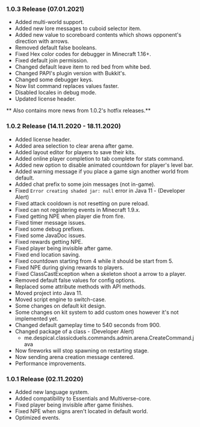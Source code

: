### 1.0.3 Release (07.01.2021)
* Added multi-world support.
* Added new lore messages to cuboid selector item.
* Added new value to scoreboard contents which shows opponent's direction with arrows.
* Removed default false booleans.
* Fixed Hex color codes for debugger in Minecraft 1.16+.
* Fixed default join permission.
* Changed default leave item to red bed from white bed.
* Changed PAPI's plugin version with Bukkit's.
* Changed some debugger keys.
* Now list command replaces values faster.
* Disabled locales in debug mode.
* Updated license header.

** Also contains more news from 1.0.2's hotfix releases.**

### 1.0.2 Release (14.11.2020 - 18.11.2020)
* Added license header.
* Added area selection to clear arena after game.
* Added layout editor for players to save their kits.
* Added online player completion to tab complete for stats command.
* Added new option to disable animated countdown for player's level bar.
* Added warning message if you place a game sign another world from default.
* Added chat prefix to some join messages (not in-game).
* Fixed `Error creating shaded jar: null` error in Java 11 - (Developer Alert)
* Fixed attack cooldown is not resetting on pure reload.
* Fixed can not registering events in Minecraft 1.9.x.
* Fixed getting NPE when player die from fire.
* Fixed timer message issues.
* Fixed some debug prefixes.
* Fixed some JavaDoc issues.
* Fixed rewards getting NPE.
* Fixed player being invisible after game.
* Fixed end location saving.
* Fixed countdown starting from 4 while it should be start from 5.
* Fixed NPE during giving rewards to players.
* Fixed ClassCastException when a skeleton shoot a arrow to a player.
* Removed default false values for config options.
* Replaced some attribute methods with API methods.
* Moved project into Java 11.
* Moved script engine to switch-case.
* Some changes on default kit design.
* Some changes on kit system to add custom ones however it's not implemented yet.
* Changed default gameplay time to 540 seconds from 900.
* Changed package of a class - (Developer Alert)
   * me.despical.classicduels.commands.admin.arena.CreateCommand.java
* Now fireworks will stop spawning on restarting stage.
* Now sending arena creation message centered.
* Performance improvements.

### 1.0.1 Release (02.11.2020)
* Added new language system.
* Added compatibility to Essentials and Multiverse-core.
* Fixed player being invisible after game finishes.
* Fixed NPE when signs aren't located in default world.
* Optimized events.
